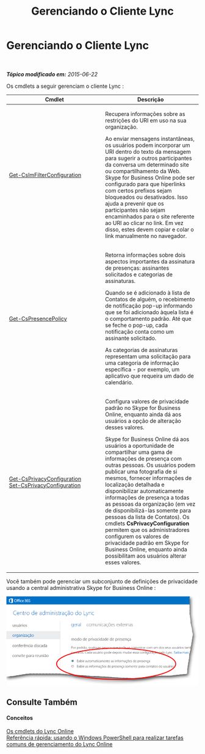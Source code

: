 ﻿---
title: Gerenciando o Cliente Lync
TOCTitle: Gerenciando o Cliente Lync
ms:assetid: d1ccc7b6-99ff-4ffd-bd29-9088fb8fe837
ms:mtpsurl: https://technet.microsoft.com/pt-br/library/Dn362847(v=OCS.15)
ms:contentKeyID: 56270474
ms.date: 06/02/2017
mtps_version: v=OCS.15
ms.translationtype: HT
---

# Gerenciando o Cliente Lync

 

_**Tópico modificado em:** 2015-06-22_

Os cmdlets a seguir gerenciam o cliente Lync :


<table>
<colgroup>
<col style="width: 50%" />
<col style="width: 50%" />
</colgroup>
<thead>
<tr class="header">
<th>Cmdlet</th>
<th>Descrição</th>
</tr>
</thead>
<tbody>
<tr class="odd">
<td><p><a href="get-csimfilterconfiguration.md">Get-CsImFilterConfiguration</a></p></td>
<td><p>Recupera informações sobre as restrições do URI em uso na sua organização.</p>
<p>Ao enviar mensagens instantâneas, os usuários podem incorporar um URI dentro do texto da mensagem para sugerir a outros participantes da conversa um determinado site ou compartilhamento da Web. Skype for Business Online pode ser configurado para que hiperlinks com certos prefixos sejam bloqueados ou desativados. Isso ajuda a prevenir que os participantes não sejam encaminhados para o site referente ao URI ao clicar no link. Em vez disso, estes devem copiar e colar o link manualmente no navegador.</p></td>
</tr>
<tr class="even">
<td><p><a href="get-cspresencepolicy.md">Get-CsPresencePolicy</a></p></td>
<td><p>Retorna informações sobre dois aspectos importantes da assinatura de presenças: assinantes solicitados e categorias de assinaturas.</p>
<p>Quando se é adicionado à lista de Contatos de alguém, o recebimento de notificação pop-up informando que se foi adicionado àquela lista é o comportamento padrão. Até que se feche o pop-up, cada notificação conta como um assinante solicitado.</p>
<p>As categorias de assinaturas representam uma solicitação para uma categoria de informação específica - por exemplo, um aplicativo que requeira um dado de calendário.</p></td>
</tr>
<tr class="odd">
<td><p><a href="get-csprivacyconfiguration.md">Get-CsPrivacyConfiguration</a><br />
<a href="set-csprivacyconfiguration.md">Set-CsPrivacyConfiguration</a></p></td>
<td><p>Configura valores de privacidade padrão no Skype for Business Online, enquanto ainda dá aos usuários a opção de alteração desses valores.</p>
<p>Skype for Business Online dá aos usuários a oportunidade de compartilhar uma gama de informações de presença com outras pessoas. Os usuários podem publicar uma fotografia de si mesmos, fornecer informações de localização detalhada e disponibilizar automaticamente informações de presença a todas as pessoas da organização (em vez de disponibilizá-las somente para pessoas da lista de Contatos). Os cmdlets <strong>CsPrivacyConfiguration</strong> permitem que os administradores configurem os valores de privacidade padrão em Skype for Business Online, enquanto ainda possibilitam aos usuários alterar esses valores.</p></td>
</tr>
</tbody>
</table>


Você também pode gerenciar um subconjunto de definições de privacidade usando a central administrativa Skype for Business Online :

![Configurações do modo privado de presença do centro de administração do Lync](images/Dn362847.eb206b74-844d-4a7b-b1b3-0cfcb6e3614b(OCS.15).png "Configurações do modo privado de presença do centro de administração do Lync")

## Consulte Também

#### Conceitos

[Os cmdlets do Lync Online](the-skype-for-business-online-cmdlets.md)  
[Referência rápida: usando o Windows PowerShell para realizar tarefas comuns de gerenciamento do Lync Online](quick-reference-using-windows-powershell-to-do-common-skype-for-business-online-management-tasks.md)

